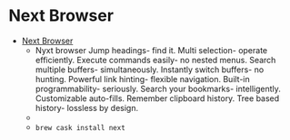 # Next Browser
- [Next Browser](https://next.atlas.engineer/)
  -  Nyxt browser Jump headings- find it. Multi selection- operate efficiently. Execute commands easily- no nested menus. Search multiple buffers- simultaneously. Instantly switch buffers- no hunting. Powerful link hinting- flexible navigation. Built-in programmability- seriously. Search your bookmarks- intelligently. Customizable auto-fills. Remember clipboard history. Tree based history- lossless by design.
  - 
  - `brew cask install next`
